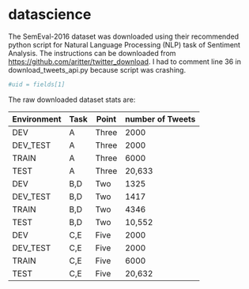 # datascience
The SemEval-2016 dataset was downloaded using their recommended python script for Natural Language Processing (NLP) task of Sentiment Analysis. The instructions can be downloaded from https://github.com/aritter/twitter_download. I had to comment line 36 in download_tweets_api.py because script was crashing. 
```python
#uid = fields[1]
```
The raw downloaded dataset stats are:

Environment | Task | Point |  number of Tweets
------------|------|-------|--------------------
DEV         | A    | Three |	2000
DEV_TEST    | A    | Three | 	2000 
TRAIN       | A    | Three |	6000
TEST        | A    | Three |	20,633
DEV         | B,D  | Two   | 	1325
DEV_TEST    | B,D  | Two   | 	1417
TRAIN       | B,D  | Two   | 	4346
TEST        | B,D  | Two   | 	10,552
DEV         | C,E  | Five  | 	2000
DEV_TEST    | C,E  | Five  | 	2000
TRAIN       | C,E  | Five  | 	6000
TEST        | C,E  | Five  | 	20,632